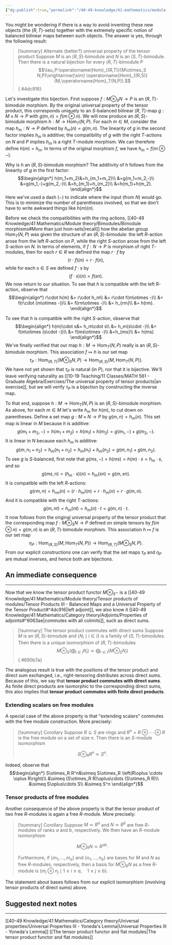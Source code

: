 ```yaml
---
{"dg-publish":true,"permalink":"/40-49-knowledge/41-mathematics/module-theory/tensor-products-of-modules/tensor-products-iv-the-adjoint-property/","tags":["module_theory"],"updated":"2025-03-31T13:05:05-07:00"}
---
```


You might be wondering if there is a way to avoid inventing these new objects (the $(R,T)$-sets) together with the extremely specific notion of balanced bilinear maps between such objects. The answer is yes, through the following result:

>[!summary] Alternate (better?) universal property of the tensor product
>Suppose $M$ is an $(R,S)$-bimodule and $N$ is an $(S, T)$-bimodule. Then there is a natural bijection for every $(R,T)$-bimodule $P$
>$$\tau_P:\operatorname{Hom}_{(R,T)}(M\otimes_S N,P)\xrightarrow{\sim} \operatorname{Hom}_{(R,S)}(M,\operatorname{Hom}_T(N,P)).$$
{ #4dc916}


Let's investigate this bijection. First suppose $f:M\otimes_S N\to P$ is an $(R,T)$-bimodule morphism. By the original universal property of the tensor product, this corresponds uniquely to an $S$-balanced bilinear $(R,T)$-map $g:M\times N\to P$ with $g(m,n)= f(m\otimes n)$. We will now produce an $(R,S)$-bimodule morphism $h:M\to \operatorname{Hom}_T(N,P)$. For each $m\in M,$ consider the map $h_m:N\to P$ defined by $h_m(n)=g(m,n).$ The linearity of $g$ in the second factor implies $h_m$ is additive; the compatibility of $g$ with the right $T$-actions on $N$ and $P$ implies $h_m$ is a right $T$-module morphism. We can therefore define $h(m)=h_m$. In terms of the original morphism $f$, we have $h_m=f(m\otimes -)$.

Why is $h$ an $(R,S)$-bimodule morphism? The additivity of $h$ follows from the linearity of $g$ in the first factor:
$$\begin{align*}
h(m_1+m_2)&=h_{m_1+m_2}\\
&=g(m_1+m_2,-)\\
&=g(m_1,-)+g(m_2,-)\\
&=h_{m_1}+h_{m_2}\\
&=h(m_1)+h(m_2).
\end{align*}$$
Here we've used a dash ($-$) to indicate where the input (from $N$) would go. This is to minimize the number of parentheses involved, so that we don't have to write awkward things like $h(m)(n)$.

Before we check the compatibilities with the ring actions, [[40-49 Knowledge/41 Mathematics/Module theory/Bimodules/Bimodule morphisms#More than just hom-sets\|recall]] how the abelian group $\operatorname{Hom}_T(N,P)$ was given the structure of an $(R,S$)-bimodule: the left $R$-action arose from the left $R$-action on $P$, while the right $S$-action arose from the left $S$-action on $N$. In terms of elements, if $f:N\to P$ is morphism of right $T$-modules, then for each $r\in R$ we defined the map $r\cdot f$ by
$$(r\cdot f)(n)=r\cdot f(n),$$
while for each $s\in S$ we defined $f\cdot s$ by
$$(f\cdot s)(n)=f(sn).$$
We now return to our situation. To see that $h$ is compatible with the left $R$-action, observe that
$$\begin{align*}
r\cdot h(m) &= r\cdot h_m\\
&= r\cdot f(m\otimes -)\\
&= f(r\cdot (m\otimes -))\\
&= f(rm\otimes -)\\
&= h_{rm}\\
&= h(rm).
\end{align*}$$

To see that $h$ is compatible with the right $S$-action, observe that
$$\begin{align*}
h(m)\cdot s&= h_m\cdot s\\
&= h_m(s\cdot -)\\
&= f(m\otimes (s\cdot -))\\
&= f(ms\otimes -)\\
&=h_{ms}\\
&= h(ms)
\end{align*}$$
We've finally verified that our map $h:M\to\operatorname{Hom}_T(N,P)$ really is an $(R,S)$-bimodule morphism. This association $f\mapsto h$ is our set map
$$\tau_P:\operatorname{Hom}_{(R,T)}(M\otimes_S N,P)\to\operatorname{Hom}_{(R,S)}(M,\operatorname{Hom}_T(N,P)).$$
We have not yet shown that $\tau_P$ is natural (in $P$), nor that it is bijective. We'll leave verifying naturality as [[10-19 Teaching/11 Classes/MATH 561 - Graduate Algebra/Exercises/The universal property of tensor products\|an exercise]], but we will verify $\tau_P$ is a bijection by constructing the inverse map.

To that end, suppose $h:M\to\operatorname{Hom}_T(N,P)$ is an $(R,S)$-bimodule morphism. As above, for each $m\in M$ let's write $h_m$ for $h(m)$, to cut down on parentheses. Define a set map $g:M\times N\to P$ by $g(m,n)=h_m(n).$ This set map is linear in $M$ because $h$ is additive:
$$g(m_1+m_2,-)=h(m_1+m_2)=h(m_1)+h(m_2)=g(m_1,-)+g(m_2,-).$$
It is linear in $N$ because each $h_m$ is additive:
$$g(m,n_1+n_2)=h_m(n_1+n_2)=h_m(n_1)+h_m(n_2)=g(m,n_1)+g(m,n_2).$$
To see $g$ is $S$-balanced, first note that $g(ms,-)=h(ms)=h(m)\cdot s=h_m\cdot s$, and so
$$g(ms,n)=(h_m\cdot s)(n)=h_m(sn)=g(m,sn).$$
It is compatible with the left $R$-actions:
$$g(rm,n)=h_{rm}(n)=(r\cdot h_m)(n)=r\cdot h_m(n)=r\cdot g(m,n).$$
And it is compatible with the right $T$-actions:
$$g(m,nt)=h_m(nt)=h_m(n)\cdot t=g(m,n)\cdot t.$$
It now follows from the original universal property of the tensor product that the corresponding map $f:M\otimes_S N\to P$ defined on simple tensors by $f(m\otimes n)=g(m,n)$ is an $(R,T)$-bimodule morphism. This association $h\mapsto f$ is our set map
$$\eta_P:\operatorname{Hom}_{(R,S)}(M,\operatorname{Hom}_T(N,P))\to\operatorname{Hom}_{(R,T)}(M\otimes_S N,P).$$
From our explicit constructions one can verify that the set maps $\tau_P$ and $\eta_P$ are mutual inverses, and hence both are bijections.

## An immediate consequence
---

 Now that we know the tensor product functor $M\otimes_S -$ is a [[40-49 Knowledge/41 Mathematics/Module theory/Tensor products of modules/Tensor Products III - Balanced Maps and a Universal Property of the Tensor Product#^4dc916\|left adjoint]], we also know it [[40-49 Knowledge/41 Mathematics/Category theory/Adjoints/Properties of adjoints#^6063ae\|commutes with all colimits]], such as direct sums.

>[!summary] The tensor product commutes with direct sums
>Suppose $M$ is an $(R,S)$-bimodule and $\{N_i\mid i\in I\}$ is a family of $(S,T)$-bimodules. Then there is a unique isomorphism of $(R,T)$-bimodules
$$M\otimes_S \left(\bigoplus_{i\in I} N_i\right)\simeq \bigoplus_{i\in I} \left(M\otimes_S N_i\right)$$
{ #690b7a}


The analogous result is true with the positions of the tensor product and direct sum exchanged, i.e., right-tensoring distributes across direct sums. Because of this, we say that **tensor product commutes with direct sums**. As finite direct products are isomorphic to the corresponding direct sums, this also implies that **tensor product commutes with finite direct products**.

### Extending scalars on free modules

A special case of the above property is that "extending scalars" commutes with the free module construction. More precisely:

>[!summary] Corollary
>Suppose $R\subseteq S$ are rings and $R^n=R\oplus\cdots \oplus R$ is the free module on a set of size $n$. 
>Then there is an $S$-module isomorphism
>
>$$S\otimes_R R^n \simeq S^n.$$
>

Indeed, observe that
$$\begin{align*}
S\otimes_R R^n&\simeq S\otimes_R \left(R\oplus \cdots \oplus R\right)\\
&\simeq (S\otimes_R R)\oplus\cdots (S\otimes_R R)\\
&\simeq S\oplus\cdots S\\
&\simeq S^n
\end{align*}$$

### Tensor products of free modules

Another consequence of the above property is that the tensor product of two free $R$-modules is again a free $R$-module. More precisely:

>[!summary] Corollary
>Suppose $M\simeq R^a$ and $N\simeq R^b$ are free $R$-modules of ranks $a$ and $b$, respectively. We then have an $R$-module isomorphism
>
> $$M\otimes_R N\simeq R^{ab}.$$
> 
> Furthermore, if $\{m_1,\ldots, m_a\}$ and $\{n_1,\ldots, n_b\}$ are bases for $M$ and $N$ as free $R$-modules, respectively, then a basis for $M\otimes_R N$ as a free $R$-module is $\{m_i\otimes n_j\mid 1\leq i\leq a,\quad 1\leq j\leq b\}$.

The statement about bases follows from our explicit isomorphism (involving tensor products of direct sums) above.

## Suggested next notes
---

[[40-49 Knowledge/41 Mathematics/Category theory/Universal properties/Universal Properties III - Yoneda's Lemma\|Universal Properties III - Yoneda's Lemma]]
[[The tensor product functor and flat modules\|The tensor product functor and flat modules]]